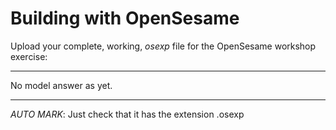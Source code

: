 # Building with OpenSesame

Upload your complete, working, _osexp_ file for the OpenSesame workshop exercise:

----

No model answer as yet. 

----

_AUTO MARK_: Just check that it has the extension .osexp
